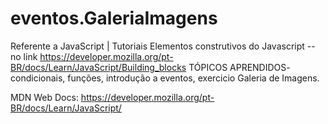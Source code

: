 # eventos.GaleriaImagens
Referente a JavaScript | Tutoriais 
Elementos construtivos do Javascript -- no link https://developer.mozilla.org/pt-BR/docs/Learn/JavaScript/Building_blocks
TÓPICOS APRENDIDOS- condicionais, funções, introdução a eventos, exercicio Galeria de Imagens.

MDN Web Docs: https://developer.mozilla.org/pt-BR/docs/Learn/JavaScript/
